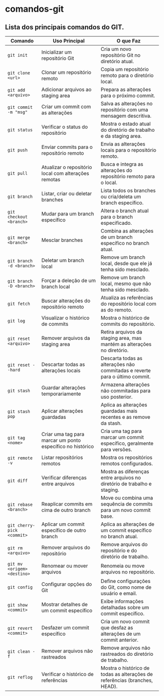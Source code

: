# comandos-git
Lista dos principais comandos do GIT.
---

| Comando                | Uso Principal                                                                 | O que Faz                                                                 |
|------------------------|-------------------------------------------------------------------------------|---------------------------------------------------------------------------|
| `git init`             | Inicializar um repositório Git                                               | Cria um novo repositório Git no diretório atual.                         |
| `git clone <url>`      | Clonar um repositório remoto                                                 | Copia um repositório remoto para o diretório local.                      |
| `git add <arquivo>`    | Adicionar arquivos ao staging area                                           | Prepara as alterações para o próximo commit.                             |
| `git commit -m "msg"`  | Criar um commit com as alterações                                            | Salva as alterações no repositório com uma mensagem descritiva.          |
| `git status`           | Verificar o status do repositório                                            | Mostra o estado atual do diretório de trabalho e da staging area.        |
| `git push`             | Enviar commits para o repositório remoto                                     | Envia as alterações locais para o repositório remoto.                    |
| `git pull`             | Atualizar o repositório local com alterações remotas                         | Busca e integra as alterações do repositório remoto para o local.        |
| `git branch`           | Listar, criar ou deletar branches                                            | Lista todos os branches ou cria/deleta um branch específico.             |
| `git checkout <branch>`| Mudar para um branch específico                                              | Altera o branch atual para o branch especificado.                        |
| `git merge <branch>`   | Mesclar branches                                                             | Combina as alterações de um branch específico no branch atual.           |
| `git branch -d <branch>`| Deletar um branch local                                                     | Remove um branch local, desde que ele já tenha sido mesclado.            |
| `git branch -D <branch>`| Forçar a deleção de um branch local                                         | Remove um branch local, mesmo que não tenha sido mesclado.               |
| `git fetch`            | Buscar alterações do repositório remoto                                      | Atualiza as referências do repositório local com as do remoto.           |
| `git log`              | Visualizar o histórico de commits                                            | Mostra o histórico de commits do repositório.                            |
| `git reset <arquivo>`  | Remover arquivos da staging area                                             | Retira arquivos da staging area, mas mantém as alterações no diretório.  |
| `git reset --hard`     | Descartar todas as alterações locais                                         | Descarta todas as alterações não commitadas e reverte para o último commit. |
| `git stash`            | Guardar alterações temporariamente                                           | Armazena alterações não commitadas para uso posterior.                   |
| `git stash pop`        | Aplicar alterações guardadas                                                 | Aplica as alterações guardadas mais recentes e as remove da stash.       |
| `git tag <nome>`       | Criar uma tag para marcar um ponto específico no histórico                   | Cria uma tag para marcar um commit específico, geralmente para versões.  |
| `git remote -v`        | Listar repositórios remotos                                                  | Mostra os repositórios remotos configurados.                             |
| `git diff`             | Verificar diferenças entre arquivos                                          | Mostra as diferenças entre arquivos no diretório de trabalho e staging.  |
| `git rebase <branch>`  | Reaplicar commits em cima de outro branch                                    | Move ou combina uma sequência de commits para um novo commit base.       |
| `git cherry-pick <commit>`| Aplicar um commit específico de outro branch                              | Aplica as alterações de um commit específico no branch atual.            |
| `git rm <arquivo>`     | Remover arquivos do repositório                                              | Remove arquivos do repositório e do diretório de trabalho.               |
| `git mv <origem> <destino>`| Renomear ou mover arquivos                                              | Renomeia ou move arquivos no repositório.                                |
| `git config`           | Configurar opções do Git                                                     | Define configurações do Git, como nome de usuário e email.               |
| `git show <commit>`    | Mostrar detalhes de um commit específico                                     | Exibe informações detalhadas sobre um commit específico.                 |
| `git revert <commit>`  | Desfazer um commit específico                                                | Cria um novo commit que desfaz as alterações de um commit anterior.      |
| `git clean -f`         | Remover arquivos não rastreados                                              | Remove arquivos não rastreados do diretório de trabalho.                 |
| `git reflog`           | Verificar o histórico de referências                                         | Mostra o histórico de todas as alterações de referências (branches, HEAD). |